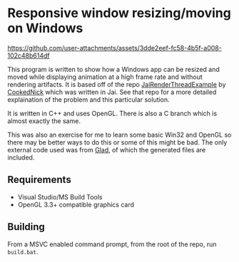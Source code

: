 # Responsive window resizing/moving on Windows

https://github.com/user-attachments/assets/3dde2eef-fc58-4b5f-a008-102c48b614df

This program is written to show how a Windows app can be resized and moved while displaying animation at a high frame rate and without rendering artifacts. It is based off of the repo [JaiRenderThreadExample](https://github.com/CookedNick/JaiRenderThreadExample) by [CookedNick](https://github.com/CookedNick) which was written in Jai. See that repo for a more detailed explaination of the problem and this particular solution.

It is written in C++ and uses OpenGL. There is also a C branch which is almost exactly the same.

This was also an exercise for me to learn some basic Win32 and OpenGL so there may be better ways to do this or some of this might be bad. The only external code used was from [Glad](https://glad.dav1d.de/), of which the generated files are included.

## Requirements
- Visual Studio/MS Build Tools
- OpenGL 3.3+ compatible graphics card

## Building
From a MSVC enabled command prompt, from the root of the repo, run `build.bat`.
